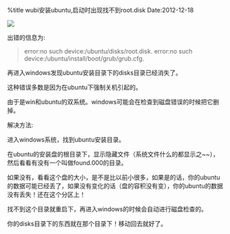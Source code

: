 %title wubi安装ubuntu,启动时出现找不到root.disk
Date:2012-12-18

![](https://raw.github.com/hit9/blog-img-store/master/blog/Ubuntu/4_0.jpg)

出错的信息为:

> error:no such device:/ubuntu/disks/root.disk.
> error:no such device:/ubuntu/install/boot/grub/grub.cfg.

再进入windows发现ubuntu安装目录下的disks目录已经消失了。

这种错误多数是因为在ubuntu下强制关机引起的。

由于是win和ubuntu的双系统。windows可能会在检查到磁盘错误的时候把它删掉。

解决方法:

进入windows系统，找到ubuntu安装目录。

在ubuntu的安装盘的根目录下，显示隐藏文件（系统文件什么的都显示之~~），然后看看有没有一个叫做found.000的目录。

如果没有，看看这个盘的大小，是不是比以前小很多，如果是的话，你的ubuntu的数据可能已经丢了，如果没有变化的话（盘的容积没有变），你的ubuntu的数据没有丢失！还在这个分区上！

找不到这个目录就重启下，再进入windows的时候会自动进行磁盘检查的。

你的disks目录下的东西就在那个目录下！移动回去就好了。
